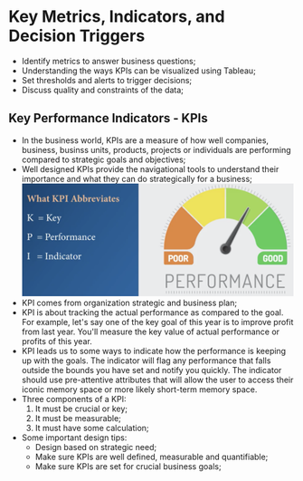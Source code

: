 # Key Metrics, Indicators, and Decision Triggers

- Identify metrics to answer business questions; 
- Understanding the ways KPIs can be visualized using Tableau; 
- Set thresholds and alerts to trigger decisions; 
- Discuss quality and constraints of the data; 

## Key Performance Indicators - KPIs
- In the business world, KPIs are a measure of how well companies, business, businss units, products, projects or individuals are performing compared to strategic goals and objectives; 
- Well designed KPIs provide the navigational tools to understand their importance and what they can do strategically for a business; 
  ![w-2-1](./w-2-1.png "w-2-1")
- KPI comes from organization strategic and business plan; 
- KPI is about tracking the actual performance as compared to the goal. For example, let's say one of the key goal of this year is to improve profit from last year. You'll measure the key value of actual performance or profits of this year. 
- KPI leads us to some ways to indicate how the performance is keeping up with the goals. The indicator will flag any performance that falls outside the bounds you have set and notify you quickly. The indicator should use pre-attentive attributes that will allow the user to access their iconic memory space or more likely short-term memory space. 
- Three components of a KPI:
  1. It must be crucial or key;
  2. It must be measurable; 
  3. It must have some calculation; 
- Some important design tips: 
  - Design based on strategic need; 
  - Make sure KPIs are well defined, measurable and quantifiable; 
  - Make sure KPIs are set for crucial business goals; 